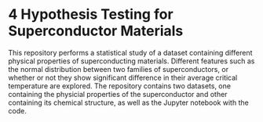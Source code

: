 # 4  Hypothesis Testing for Superconductor Materials

This repository performs a statistical study of a dataset containing different physical properties of superconducting materials. Different features such as the normal distribution between two families of superconductors, or whether or not they show significant difference in their average critical temperature are explored. The repository contains two datasets, one containing the physicial properties of the superconductor and other containing its chemical structure, as well as the Jupyter notebook with the code. 
